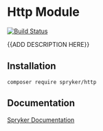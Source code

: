 # Http Module
[![Build Status](https://travis-ci.org/spryker/http.svg)](https://travis-ci.org/spryker/http)

{{ADD DESCRIPTION HERE}}

## Installation

```
composer require spryker/http
```

## Documentation

[Spryker Documentation](https://documentation.spryker.com/module_guide/overview.htm)
